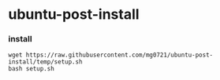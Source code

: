 # ubuntu-post-install

### install
```
wget https://raw.githubusercontent.com/mg0721/ubuntu-post-install/temp/setup.sh 
bash setup.sh
```
